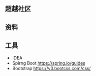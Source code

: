 ## 超越社区

## 资料


## 工具

- IDEA
- Spirng Boot      https://spring.io/guides
- Bootstrap  https://v3.bootcss.com/css/
